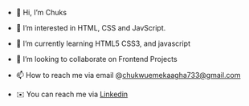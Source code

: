 - 👋 Hi, I’m Chuks

- 👀 I’m interested in HTML, CSS and JavScript.

- 🌱 I’m currently learning HTML5 CSS3, and javascript

- 💞️ I’m looking to collaborate on Frontend Projects

- 📫 How to reach me via email @chukwuemekaagha733@gmail.com
- ✉️ You can reach me via [Linkedin](https://www.linkedin.com/in/agha-chukwuemeka-332459194/)

